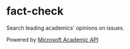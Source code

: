 # fact-check

Search leading academics' opinions on issues.

Powered by [Microsoft Academic API](https://www.microsoft.com/en-us/research/project/academic-knowledge/)
